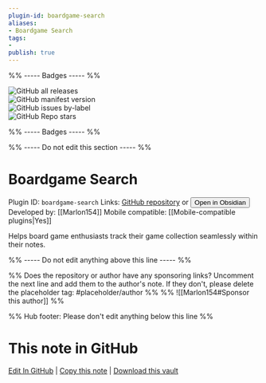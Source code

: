 ```yaml
---
plugin-id: boardgame-search
aliases:
- Boardgame Search
tags: 
- 
publish: true
---
```


%% ----- Badges ----- %%

![GitHub all releases](https://img.shields.io/github/downloads/Marlon154/boardgame-search/total?color=573E7A&logo=github&style=for-the-badge)   
![GitHub manifest version](https://img.shields.io/github/manifest-json/v/Marlon154/boardgame-search?color=573E7A&logo=github&style=for-the-badge)   
![GitHub issues by-label](https://img.shields.io/github/issues/Marlon154/boardgame-search/help%20wanted?color=573E7A&logo=github&style=for-the-badge)   
![GitHub Repo stars](https://img.shields.io/github/stars/Marlon154/boardgame-search?color=573E7A&logo=github&style=for-the-badge)

%% ----- Badges ----- %%

%% ----- Do not edit this section ----- %%

# Boardgame Search

Plugin ID: `boardgame-search`
Links: [GitHub repository](https://github.com/Marlon154/boardgame-search) or [<button id=HH>Open in Obsidian</button>](obsidian://show-plugin?id=boardgame-search)
Developed by: [[Marlon154]]
Mobile compatible: [[Mobile-compatible plugins|Yes]]

Helps board game enthusiasts track their game collection seamlessly within their notes.

%% ----- Do not edit anything above this line ----- %% 

%% Does the repository or author have any sponsoring links? Uncomment the next line and add them to the author's note. If they don't, please delete the placeholder tag: #placeholder/author %%
%% ![[Marlon154#Sponsor this author]] %%

%% Hub footer: Please don't edit anything below this line %%

# This note in GitHub

<span class="git-footer">[Edit In GitHub](https://github.dev/obsidian-community/obsidian-hub/blob/main/02%20-%20Community%20Expansions/02.05%20All%20Community%20Expansions/Plugins/boardgame-search.md "git-hub-edit-note") | [Copy this note](https://raw.githubusercontent.com/obsidian-community/obsidian-hub/main/02%20-%20Community%20Expansions/02.05%20All%20Community%20Expansions/Plugins/boardgame-search.md "git-hub-copy-note") | [Download this vault](https://github.com/obsidian-community/obsidian-hub/archive/refs/heads/main.zip "git-hub-download-vault") </span>
